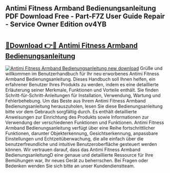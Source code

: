 ## Antimi Fitness Armband Bedienungsanleitung PDF Download Free - Part-F7Z User Guide Repair - Service Owner Edition ov4YB

# <h2><a href="http://df4bkz.blite.top/?on=Antimi+Fitness+Armband+Bedienungsanleitung">🔗Download 👉🔴 Antimi Fitness Armband Bedienungsanleitung</a></h2>

[![Antimi Fitness Armband Bedienungsanleitung new download](https://i.imgur.com/lujVjoI.png)](http://df4bkz.blite.top/?on=Antimi+Fitness+Armband+Bedienungsanleitung)
Grüße und willkommen im Benutzerhandbuch für Ihr neu erworbenes Antimi Fitness Armband Bedienungsanleitung. Dieses Handbuch soll Ihnen helfen, ein erfahrener Benutzer Ihres Produkts zu werden, indem es eine detaillierte Erläuterung seiner Merkmale, Funktionen und Vorteile enthält. Sie finden Schritt-für-Schritt-Anleitungen für Installation, Verwendung, Wartung und Fehlerbehebung. Um das Beste aus Ihrem Antimi Fitness Armband Bedienungsanleitung herauszuholen, lesen Sie diese Bedienungsanleitung bitte vor dem Gebrauch sorgfältig durch. Es enthält detaillierte Anweisungen zur Einrichtung des Produkts sowie Informationen zur Verwendung der verschiedenen Funktionen und Funktionen. Antimi Fitness Armband Bedienungsanleitung verfügt über eine Reihe fortschrittlicher Funktionen, darunter Objekterkennung, Gesichtserkennung, anpassbare Einstellungen und Echtzeitüberwachung, die alle einfach über die benutzerfreundliche und intuitive Benutzeroberfläche gesteuert werden können. Wir vertrauen darauf, dass das Antimi Fitness Armband BedienungsanleitungD eine genaue und detaillierte Ressource für Ihre Bemühungen war, Ihr neues Gerät zu beherrschen. Bei Fragen oder Bedenken wenden Sie sich bitte an unser Kundendienstteam.
